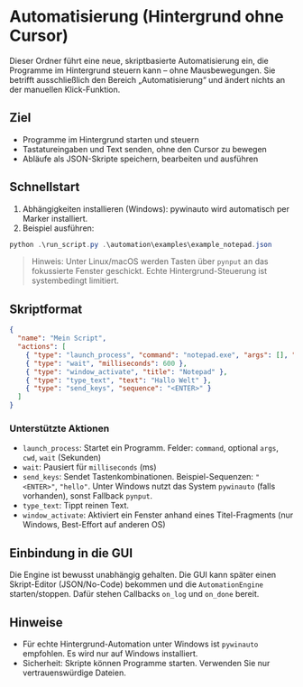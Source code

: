 # Automatisierung (Hintergrund ohne Cursor)

Dieser Ordner führt eine neue, skriptbasierte Automatisierung ein, die Programme im Hintergrund steuern kann – ohne Mausbewegungen. Sie betrifft ausschließlich den Bereich „Automatisierung“ und ändert nichts an der manuellen Klick-Funktion.

## Ziel

- Programme im Hintergrund starten und steuern
- Tastatureingaben und Text senden, ohne den Cursor zu bewegen
- Abläufe als JSON-Skripte speichern, bearbeiten und ausführen

## Schnellstart

1. Abhängigkeiten installieren (Windows): pywinauto wird automatisch per Marker installiert.
2. Beispiel ausführen:

```powershell
python .\run_script.py .\automation\examples\example_notepad.json
```

> Hinweis: Unter Linux/macOS werden Tasten über `pynput` an das fokussierte Fenster geschickt. Echte Hintergrund-Steuerung ist systembedingt limitiert.

## Skriptformat

```json
{
  "name": "Mein Script",
  "actions": [
    { "type": "launch_process", "command": "notepad.exe", "args": [], "cwd": null, "wait": 0.8 },
    { "type": "wait", "milliseconds": 600 },
    { "type": "window_activate", "title": "Notepad" },
    { "type": "type_text", "text": "Hallo Welt" },
    { "type": "send_keys", "sequence": "<ENTER>" }
  ]
}
```

### Unterstützte Aktionen

- `launch_process`: Startet ein Programm. Felder: `command`, optional `args`, `cwd`, `wait` (Sekunden)
- `wait`: Pausiert für `milliseconds` (ms)
- `send_keys`: Sendet Tastenkombinationen. Beispiel-Sequenzen: `"<ENTER>"`, `"hello"`. Unter Windows nutzt das System `pywinauto` (falls vorhanden), sonst Fallback `pynput`.
- `type_text`: Tippt reinen Text.
- `window_activate`: Aktiviert ein Fenster anhand eines Titel-Fragments (nur Windows, Best-Effort auf anderen OS)

## Einbindung in die GUI

Die Engine ist bewusst unabhängig gehalten. Die GUI kann später einen Skript-Editor (JSON/No-Code) bekommen und die `AutomationEngine` starten/stoppen. Dafür stehen Callbacks `on_log` und `on_done` bereit.

## Hinweise

- Für echte Hintergrund-Automation unter Windows ist `pywinauto` empfohlen. Es wird nur auf Windows installiert.
- Sicherheit: Skripte können Programme starten. Verwenden Sie nur vertrauenswürdige Dateien.
